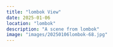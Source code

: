 ```yaml
---
title: "lombok View"
date: 2025-01-06
location: "lombok"
description: "A scene from lombok"
image: "images/20250106lombok-68.jpg"
---
```

